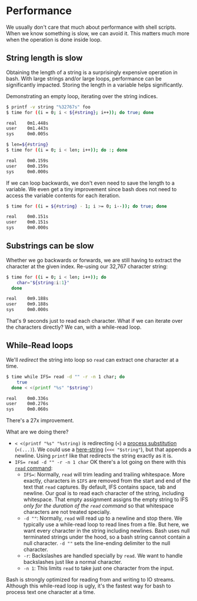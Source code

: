 # Performance

We usually don't care that much about performance with shell scripts.
When we know something is slow, we can avoid it.
This matters much more when the operation is done inside loop.

## String length is slow

Obtaining the length of a string is a surprisingly expensive operation in bash.
With large strings and/or large loops, performance can be significantly impacted.
Storing the length in a variable helps significantly.

Demonstrating an empty loop, iterating over the string indices.

```bash
$ printf -v string "%32767s" foo
$ time for ((i = 0; i < ${#string}; i++)); do true; done

real    0m1.448s
user    0m1.443s
sys     0m0.005s

$ len=${#string}
$ time for ((i = 0; i < len; i++)); do :; done

real    0m0.159s
user    0m0.159s
sys     0m0.000s
```

If we can loop backwards, we don't even need to save the length to a variable.
We even get a tiny improvement since bash does not need to access the variable contents for each iteration.

```bash
$ time for ((i = ${#string} - 1; i >= 0; i--)); do true; done

real    0m0.151s
user    0m0.151s
sys     0m0.000s
```

## Substrings can be slow

Whether we go backwards or forwards, we are still having to extract the character at the given index.
Re-using our 32,767 character string:

```bash
$ time for ((i = 0; i < len; i++)); do
    char="${string:i:1}"
  done

real    0m9.188s
user    0m9.188s
sys     0m0.000s
```

That's 9 seconds just to read each character.
What if we can iterate over the characters directly?
We can, with a while-read loop.

## While-Read loops

We'll _redirect_ the string into loop so `read` can extract one character at a time.

```bash
$ time while IFS= read -d "" -r -n 1 char; do
    true
  done < <(printf "%s" "$string")

real    0m0.336s
user    0m0.276s
sys     0m0.060s
```

There's a 27x improvement.

What are we doing there?

- `< <(printf "%s" "%string)` is redirecting (`<`) a [process substitution][process-subst] (`<(...)`).
    We could use a [here-string][here-string] (`<<< "$string"`), but that appends a newline.
    Using `printf` like that redirects the string exactly as it is.
- `IFS= read -d "" -r -n 1 char` OK there's a lot going on there with this [`read` command][read]:
    - `IFS=`: Normally, `read` will trim leading and trailing whitespace.
        More exactly, characters in `$IFS` are removed from the start and end of the text that `read` captures.
        By default, IFS contains space, tab and newline.
        Our goal is to read each character of the string, including whitespace.
        That empty assignment assigns the empty string to IFS _only for the duration of the `read` command_ so that whitespace characters are not treated specially.
    - `-d ""`: Normally, `read` will read up to a newline and stop there.
        We typically use a while-read loop to read lines from a file.
        But here, we want every character in the string including newlines.
        Bash uses null terminated strings under the hood, so a bash string cannot contain a null character.
        `-d ""` sets the line-ending delimiter to the null character.
    - `-r`: Backslashes are handled specially by `read`.
        We want to handle backslashes just like a normal character.
    - `-n 1`: This limits `read` to take just one character from the input.

Bash is strongly optimized for reading from and writing to IO streams.
Although this while-read loop is ugly, it's the fastest way for bash to process text one character at a time.

[process-subst]: https://www.gnu.org/software/bash/manual/bash.html#Process-Substitution
[here-string]: https://www.gnu.org/software/bash/manual/bash.html#Here-Strings
[read]: https://www.gnu.org/software/bash/manual/bash.html#index-read
